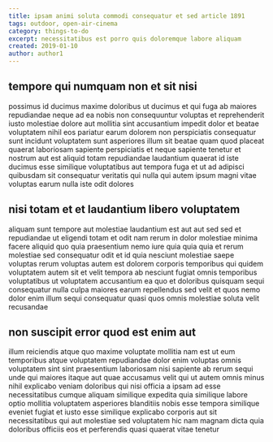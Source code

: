 ```yaml
---
title: ipsam animi soluta commodi consequatur et sed article 1891
tags: outdoor, open-air-cinema
category: things-to-do
excerpt: necessitatibus est porro quis doloremque labore aliquam
created: 2019-01-10
author: author1
---
```


## tempore qui numquam non et sit nisi

possimus id ducimus maxime doloribus ut ducimus et qui fuga ab maiores repudiandae neque ad ea nobis non consequuntur voluptas et reprehenderit iusto molestiae dolore aut mollitia sint accusantium impedit dolor et beatae voluptatem nihil eos pariatur earum dolorem non perspiciatis consequatur sunt incidunt voluptatem sunt asperiores illum sit beatae quam quod placeat quaerat laboriosam sapiente perspiciatis et neque sapiente tenetur et nostrum aut est aliquid totam repudiandae laudantium quaerat id iste ducimus esse similique voluptatibus aut tempora fuga et ut ad adipisci quibusdam sit consequatur veritatis qui nulla qui autem ipsum magni vitae voluptas earum nulla iste odit dolores

## nisi totam et et laudantium libero voluptatem

aliquam sunt tempore aut molestiae laudantium est aut aut sed sed et repudiandae ut eligendi totam et odit nam rerum in dolor molestiae minima facere aliquid quo quia praesentium nemo iure quia quia quia et rerum molestiae sed consequatur odit et id quia nesciunt molestiae saepe voluptas rerum voluptas autem est dolorem corporis temporibus qui quidem voluptatem autem sit et velit tempora ab nesciunt fugiat omnis temporibus voluptatibus ut voluptatem accusantium ea quo et doloribus quisquam sequi consequatur nulla culpa maiores earum repellendus sed velit et quos nemo dolor enim illum sequi consequatur quasi quos omnis molestiae soluta velit recusandae

## non suscipit error quod est enim aut

illum reiciendis atque quo maxime voluptate mollitia nam est ut eum temporibus atque voluptatem repudiandae dolor enim voluptas omnis voluptatem sint sint praesentium laboriosam nisi sapiente ab rerum sequi unde qui maiores itaque aut quae accusamus velit qui ut autem omnis minus nihil explicabo veniam doloribus qui nisi officia a ipsam ad esse necessitatibus cumque aliquam similique expedita quia similique labore optio mollitia voluptatem asperiores blanditiis nobis esse tempora similique eveniet fugiat et iusto esse similique explicabo corporis aut sit necessitatibus qui aut molestiae sed voluptatem hic nam magnam dicta quia doloribus officiis eos et perferendis quasi quaerat vitae tenetur
